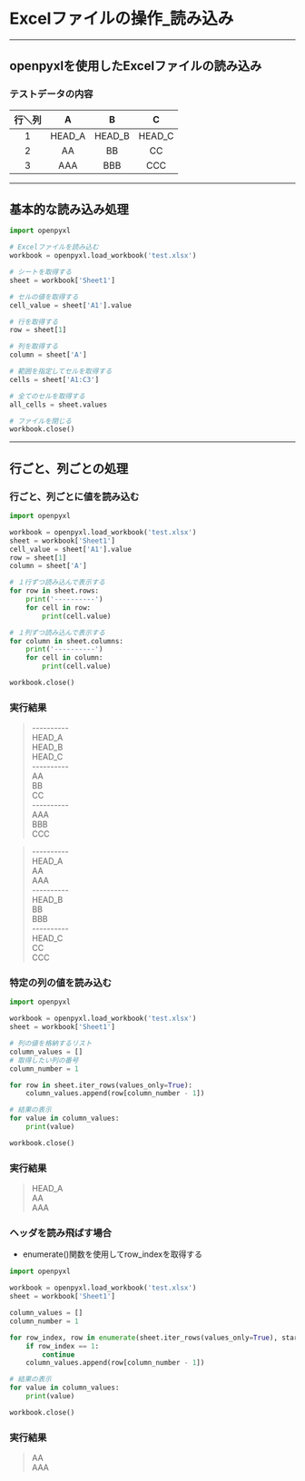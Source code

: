 # Excelファイルの操作_読み込み

---

## openpyxlを使用したExcelファイルの読み込み

### テストデータの内容

  | 行＼列 |   A    |   B    |   C    |
  | :----: | :----: | :----: | :----: |
  |   1    | HEAD_A | HEAD_B | HEAD_C |
  |   2    |   AA   |   BB   |   CC   |
  |   3    |  AAA   |  BBB   |  CCC   |

---

## 基本的な読み込み処理

```python
import openpyxl

# Excelファイルを読み込む
workbook = openpyxl.load_workbook('test.xlsx')

# シートを取得する
sheet = workbook['Sheet1']

# セルの値を取得する
cell_value = sheet['A1'].value

# 行を取得する
row = sheet[1]

# 列を取得する
column = sheet['A']

# 範囲を指定してセルを取得する
cells = sheet['A1:C3']

# 全てのセルを取得する
all_cells = sheet.values

# ファイルを閉じる
workbook.close()
```

---

## 行ごと、列ごとの処理

### 行ごと、列ごとに値を読み込む

```python
import openpyxl

workbook = openpyxl.load_workbook('test.xlsx')
sheet = workbook['Sheet1']
cell_value = sheet['A1'].value
row = sheet[1]
column = sheet['A']

# １行ずつ読み込んで表示する
for row in sheet.rows:
    print('----------')
    for cell in row:
        print(cell.value)

# １列ずつ読み込んで表示する
for column in sheet.columns:
    print('----------')
    for cell in column:
        print(cell.value)

workbook.close()

```

### 実行結果

> \----------  
  HEAD_A  
  HEAD_B  
  HEAD_C  
  \----------  
  AA  
  BB  
  CC  
  \----------  
  AAA  
  BBB  
  CCC  

> \----------  
HEAD_A  
AA  
AAA  
\----------  
HEAD_B  
BB  
BBB  
\----------  
HEAD_C  
CC  
CCC

### 特定の列の値を読み込む

```python
import openpyxl

workbook = openpyxl.load_workbook('test.xlsx')
sheet = workbook['Sheet1']

# 列の値を格納するリスト
column_values = []
# 取得したい列の番号
column_number = 1

for row in sheet.iter_rows(values_only=True):
    column_values.append(row[column_number - 1])

# 結果の表示
for value in column_values:
    print(value)

workbook.close()
```

### 実行結果

> HEAD_A  
AA  
AAA  

### ヘッダを読み飛ばす場合

* enumerate()関数を使用してrow_indexを取得する

```python
import openpyxl

workbook = openpyxl.load_workbook('test.xlsx')
sheet = workbook['Sheet1']

column_values = []
column_number = 1

for row_index, row in enumerate(sheet.iter_rows(values_only=True), start=1):
    if row_index == 1:
        continue
    column_values.append(row[column_number - 1])

# 結果の表示
for value in column_values:
    print(value)

workbook.close()
```

### 実行結果

> AA  
AAA  
